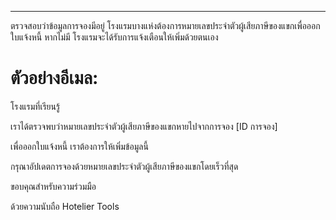 ---

ตรวจสอบว่าข้อมูลการจองมีอยู่
โรงแรมบางแห่งต้องการหมายเลขประจำตัวผู้เสียภาษีของแขกเพื่อออกใบแจ้งหนี้
หากไม่มี โรงแรมจะได้รับการแจ้งเตือนให้เพิ่มด้วยตนเอง

# ตัวอย่างอีเมล:

โรงแรมที่เรียนรู้

เราได้ตรวจพบว่าหมายเลขประจำตัวผู้เสียภาษีของแขกหายไปจากการจอง [ID การจอง]

เพื่อออกใบแจ้งหนี้ เราต้องการให้เพิ่มข้อมูลนี้

กรุณาอัปเดตการจองด้วยหมายเลขประจำตัวผู้เสียภาษีของแขกโดยเร็วที่สุด

ขอบคุณสำหรับความร่วมมือ

ด้วยความนับถือ
Hotelier Tools
